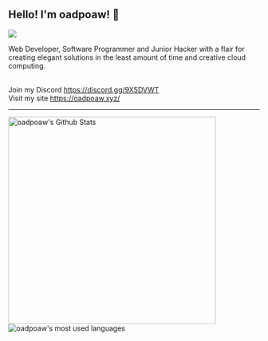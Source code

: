## Hello! I'm oadpoaw! 👋
![](https://komarev.com/ghpvc/?username=your-github-username&color=green)

Web Developer, Software Programmer and Junior Hacker with a flair for creating elegant solutions in the least amount of time and creative cloud computing.
<br /> <br />

Join my Discord https://discord.gg/9X5DVWT <br />
Visit my site https://oadpoaw.xyz/

---

<img align="left" alt="oadpoaw's Github Stats" src="https://github-readme-stats.vercel.app/api?username=oadpoaw&show_icons=true&theme=onedark" width="416px"/>
<img align="center" alt="oadpoaw's most used languages" src="https://github-readme-stats.vercel.app/api/top-langs/?username=oadpoaw&langs_count=12&layout=compact" />
